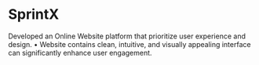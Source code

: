 # SprintX
Developed an Online Website platform that prioritize user experience and design. • Website contains clean, intuitive, and visually appealing interface can significantly enhance user engagement.
